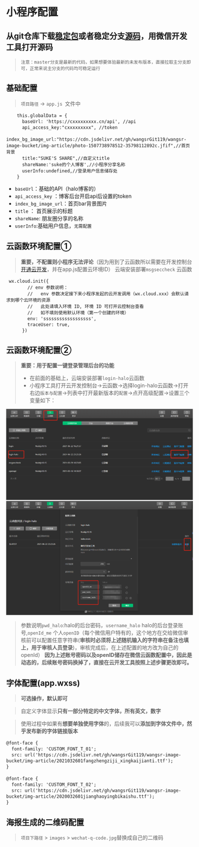#  小程序配置


## 从git仓库下载[稳定包](https://github.com/wangsrGit119/mini-blog-halo/releases)或者稳定分支[源码](https://github.com/wangsrGit119/mini-blog-halo)，用微信开发工具打开源码
 > `注意：master分支是最新的代码，如果想要体验最新的未发布版本，直接拉取主分支即可，正常来说主分支的代码均可稳定运行`
## **基础配置**

> `项目路径` -> `app.js `文件中

```
    this.globalData = {
      baseUrl: 'https://cxxxxxxxxx.cn/api', //api
      api_access_key:"cxxxxxxxxx", //token
      index_bg_image_url:"https://cdn.jsdelivr.net/gh/wangsrGit119/wangsr-image-bucket/img-article/photo-1507738978512-35798112892c.jfif",//首页背景
      title:"SUKE'S SHARE",//自定义title
      shareName:'suke的个人博客',//小程序分享名称
      userInfo:undefined,//登录用户信息储存处
    }
```
   - `baseUrl`：基础的API（halo博客的）
   - `api_access_key` ：博客后台开启api后设置的token
   - `index_bg_image_url`：首页bar背景图片
   - `title` ： 首页展示的标题
   - `shareName`: 朋友圈分享的名称
   - `userInfo`:基础用户信息，`无需配置`


## **云函数环境配置①**
 
 > **重要，不配置则小程序无法评论**（因为用到了云函数所以需要在开发控制台[开通云开发](https://mp.weixin.qq.com/wxamp/clouddevelopment/index)，并在app.js配置云环境ID）
 > 云端安装部署`msgseccheck` 云函数
 
```
 wx.cloud.init({
        // env 参数说明：
        //   env 参数决定接下来小程序发起的云开发调用（wx.cloud.xxx）会默认请求到哪个云环境的资源
        //   此处请填入环境 ID, 环境 ID 可打开云控制台查看
        //   如不填则使用默认环境（第一个创建的环境）
        env: 'ssssssssssssssssss',
        traceUser: true,
      })
```
## **云函数环境配置②**

> **重要：用于配置一键登录管理后台的功能**
>  - 在前面的基础上，云端安装部署`login-halo`云函数
>  - 小程序工具打开云开发控制台->云函数->选择login-halo云函数->打开右边`版本与配置`->列表中打开最新版本的`配置`->点开高级配置->设置三个变量如下：

![云函数](../images/docwxcloud_20210624154515.png)
![云函数](../images/docwxcloud_20210624154715.png)

>参数说明`pwd_halo`:halo的后台密码，`username_halo` halo的后台登录账号,`openId_me` 个人`openID`（每个微信用户特有的，这个地方在交给微信审核前可以配置任意字符串(**审核时必须将上述随机输入的字符串在备注也填上，用于审核人员登录**)，审核完成后，在上述配置的地方改为自己的openId）
> **因为上述账号密码以及openID储存在微信云函数配置中，因此是动态的，后续账号密码换掉了，直接在云开发工具按照上述步骤更改即可。**

##  字体配置(app.wxss)
> **可选操作，默认即可**

> 自定义字体显示**只有一部分特定的中文字体，所有英文，数字**

> 使用过程中如果有**想要单独使用字体**的，后续我可以**添加到字体文件中，然乎发布新的字体链接版本**

```
@font-face {
  font-family: 'CUSTOM_FONT_T_01';
  src: url('https://cdn.jsdelivr.net/gh/wangsrGit119/wangsr-image-bucket/img-article/2021032601fangzhengziji_xingkaijianti.ttf');
}

@font-face {
  font-family: 'CUSTOM_FONT_T_02';
  src: url('https://cdn.jsdelivr.net/gh/wangsrGit119/wangsr-image-bucket/img-article/2020032601jianghaoyingbikaishu.ttf');
}

```
## 海报生成的二维码配置

> `项目下路径` > `images` > `wechat-q-code.jpg`替换成自己的二维码   